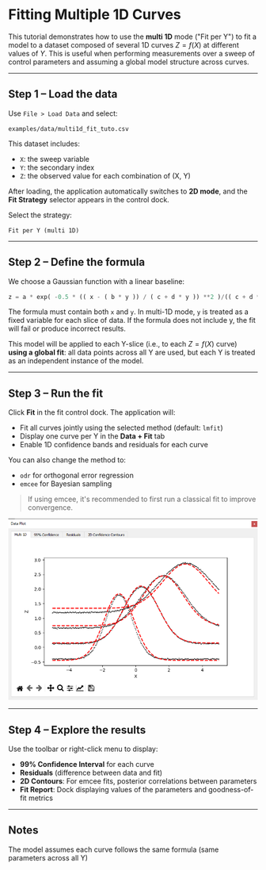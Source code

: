 # Fitting Multiple 1D Curves

This tutorial demonstrates how to use the **multi 1D** mode ("Fit per Y") to fit a model to a dataset composed of several 1D curves $Z = f(X)$ at different values of $Y$. This is useful when performing measurements over a sweep of control parameters and assuming a global model structure across curves.

---

## Step 1 – Load the data

Use `File > Load Data` and select:

```text
examples/data/multi1d_fit_tuto.csv
```

This dataset includes:

* `X`: the sweep variable
* `Y`: the secondary index 
* `Z`: the observed value for each combination of (X, Y)

After loading, the application automatically switches to **2D mode**, and the **Fit Strategy** selector appears in the control dock.

Select the strategy:

```text
Fit per Y (multi 1D)
```

---

## Step 2 – Define the formula

We choose a Gaussian function with a linear baseline:

```python
z = a * exp( -0.5 * (( x - ( b * y )) / ( c + d * y )) **2 )/(( c + d * y ))+ e * y
```

The formula must contain both `x` and `y`. In multi-1D mode, `y` is treated as a fixed variable for each slice of data. If the formula does not include y, the fit will fail or produce incorrect results.

This model will be applied to each Y-slice (i.e., to each $Z = f(X)$ curve) **using a global fit**: all data points across all Y are used, but each Y is treated as an independent instance of the model.

---

## Step 3 – Run the fit

Click **Fit** in the fit control dock. The application will:

* Fit all curves jointly using the selected method (default: `lmfit`)
* Display one curve per Y in the **Data + Fit** tab
* Enable 1D confidence bands and residuals for each curve

You can also change the method to:

* `odr` for orthogonal error regression
* `emcee` for Bayesian sampling

> If using emcee, it's recommended to first run a classical fit to improve convergence.

<p align="center">
  <img src="/images/tuto_multi_1d/tuto_multi_1d_fit.png" alt="Multi Y fit plot" />
</p>


---

## Step 4 – Explore the results

Use the toolbar or right-click menu to display:

* **99% Confidence Interval** for each curve
* **Residuals** (difference between data and fit)
* **2D Contours**: For emcee fits, posterior correlations between parameters
* **Fit Report**: Dock displaying values of the parameters and goodness-of-fit metrics


---

## Notes

The model assumes each curve follows the same formula (same parameters across all Y)
